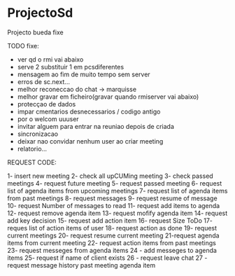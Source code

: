 ProjectoSd
==========

Projecto bueda fixe

TODO fixe:
- ver qd o rmi vai abaixo
- serve 2 substituir 1 em pcsdiferentes
- mensagem ao fim de muito tempo sem server
- erros de sc.next...
- melhor reconeccao do chat -> marquisse
- melhor gravar em ficheiro(gravar quando rmiserver vai abaixo)
- protecçao de dados
- impar cmentarios desnecessarios / codigo antigo
- por o welcom uuuser
- invitar alguem para entrar na reuniao depois de criada
- sincronizacao
- deixar nao convidar nenhum user ao criar meeting
- relatorio...





REQUEST CODE:


1- insert new meeting
2- check all upCUMing meeting
3- check passed meetings
4- request future meeting
5- request passed meeting
6- request list of agenda items from upcoming meetings
7- request list of agenda items from past meetings
8- request messages
9- request resume of message
10- request Number of messages to read
11- request add items to agenda
12- request remove agenda item
13- request mofify agenda item
14- request add key decision
15- request add action item
16- request Size ToDo
17- reques list of action items of user
18- request action as done
19- request current meetings
20- request resume current meeting
21-request agenda items from current meeting
22- request action items from past meetings
23- request messeges from agenda items
24 - add messeges to agenda items
25- request if name of client exists
26 - request leave chat
27 - request message history past meeting agenda item